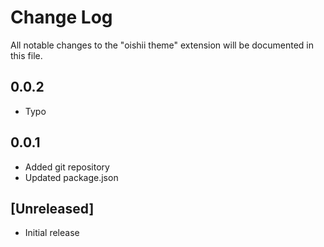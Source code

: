 # Change Log
All notable changes to the "oishii theme" extension will be documented in this file.

## 0.0.2
- Typo

## 0.0.1
- Added git repository
- Updated package.json

## [Unreleased]
- Initial release
